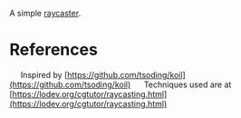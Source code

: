 A simple [raycaster](https://bhavesh932004.github.io/raycaster/).


# References
&nbsp;&nbsp;&nbsp;&nbsp; Inspired by [https://github.com/tsoding/koil](https://github.com/tsoding/koil)
&nbsp;&nbsp;&nbsp;&nbsp; Techniques used are at [https://lodev.org/cgtutor/raycasting.html](https://lodev.org/cgtutor/raycasting.html)

